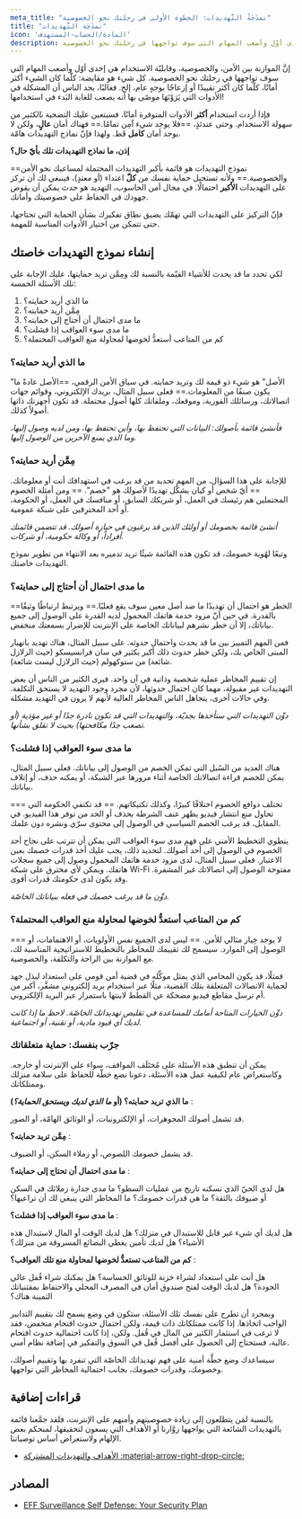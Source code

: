 ```yaml
---
meta_title: "نمذَجَةُ التَّهديدات: الخطوة الأولى في رحلتك نحو الخصوصية"
title: "نمذَجَة التَّهديدات"
icon: 'المادة/الحساب-المستهدف'
description: إنَّ الموازنة بين الأمن، والخصوصية، وسهولة الاستخدام هي إحدى أوّل وأصعب المهام التي سوف تواجهها في رحلتك نحو الخصوصية.
---
```


إنَّ الموازنة بين الأمن، والخصوصية، وقابليّة الاستخدام هي إحدى أوّل وأصعب المهام التي سوف تواجهها في رحلتك نحو الخصوصية. كل شيء هو مقايضة: كلّما كان الشيء أكثر أمانًا، كلّما كان أكثر تقييدًا أو إزعاجًا بوجهٍ عام، إلخ. فغالبًا، يجد الناس أن المشكلة في الأدوات التي يَرَوْنَهَا موصًى بها أنه يصعب للغاية البَدء في استخدامها!

فإذا أردت استخدام **أكثر** الأدوات المتوفرة أمانًا، فسيتعين عليك التضحية *بالكثير* من سهولة الاستخدام. وحتى عندئذٍ، ==فلا يوجد شيء آمِن تمامًا.== فهناك أمان **عالٍ**، ولكن لا يوجد أمان **كامل** قَط. ولهذا فإنّ نماذج التهديدات هامّة.

**إذن، ما نماذج التهديدات تلك بأيّ حال؟**

==نموذج التهديدات هو قائمة بأكبر التهديدات المحتملة لمساعيك نحو الأمن والخصوصية.== ولأنه تستحيل حماية نفسك من **كلّ** اعتداء (أو معتدٍ)، فينبغي لك أن تركز على التهديدات **الأكبر** احتمالًا. في مجال أمن الحاسوب، التهديد هو حدث يمكن أن يقوض جهودك في الحفاظ على خصوصيتك وأمانك.

فإنّ التركيز على التهديدات التي تهمّك يضيق نطاق تفكيرك بشأن الحماية التي تحتاجها، حتى تتمكن من اختيار الأدوات المناسبة للمهمة.

## إنشاء نموذج التهديدات خاصتك

لكي تحدد ما قد يحدث للأشياء القيّمة بالنسبة لك ومِمَّن تريد حمايتها، عليك الإجابة على تلك الأسئلة الخمسة:

1. ما الذي أريد حمايته؟
2. مِمَّن أريد حمايته؟
3. ما مدى احتمال أن أحتاج إلى حمايته؟
4. ما مدى سوء العواقب إذا فشلت؟
5. كم من المتاعب أستعدُّ لخوضها لمحاولة منع العواقب المحتملة؟

### ما الذي أريد حمايته؟

"الأصل" هو شيء ذو قيمة لك وتريد حمايته. في سياق الأمن الرقمي، ==الأصل عادةً ما يكون صنفًا من المعلومات.== فعلى سبيل المثال، بريدك الإلكتروني، وقوائم جهات اتصالاتك، ورسائلك الفورية، وموقعك، وملفاتك كلها أصول محتملة. قد تكون أجهزتك ذاتها أصولاً كذلك.

*فأنشئ قائمة بأصولك: البيانات التي تحتفظ بها، وأين تحتفظ بها، ومن لديه وصول إليها، وما الذي يمنع الآخرين من الوصول إليها.*

### مِمَّن أريد حمايته؟

للإجابة على هذا السؤال، من المهم تحديد من قد يرغب في استهدافك أنت أو معلوماتك. == أيّ شخص أو كيان يشكّل تهديدًا لأصولك هو "خصم". == ومن أمثلة الخصوم المحتملين هم رئيسك في العمل، أو شريكك السابق، أو منافسك في العمل، أو الحكومة، أو أحد المخترِقين على شبكة عمومية.

*أنشئ قائمة بخصومك أو أولئك الذين قد يرغبون في حيازة أصولك. قد تتضمن قائمتك أفراداً، أو وكالة حكومية، أو شركات.*

وتبعًا لهُوية خصومك، قد تكون هذه القائمة شيئًا تريد تدميره بعد الانتهاء من تطوير نموذج التهديدات خاصتك.

### ما مدى احتمال أن أحتاج إلى حمايته؟

==الخطر هو احتمال أن تهديدًا ما ضد أصل معين سوف يقع فعليًا.== ويرتبط ارتباطًا وثيقًا بالقدرة. في حين أنّ مزود خدمة هاتفك المحمول لديه القدرة على الوصول إلى جميع بياناتك، إلا أن خطر نشرهم لبياناتك الخاصة على الإنترنت للإضرار بسمعتك منخفض.

فمن المهم التمييز بين ما قد يحدث واحتمال حدوثه. على سبيل المثال، هناك تهديد بانهيار المبنى الخاص بك، ولكن خطر حدوث ذلك أكبر بكثير في سان فرانسيسكو (حيث الزلازل شائعة) من ستوكهولم (حيث الزلازل ليست شائعة).

إن تقييم المخاطر عملية شخصية وذاتية في آن واحد. فيرى الكثير من الناس أن بعض التهديدات غير مقبولة، مهما كان احتمال حدوثها، لأن مجرد وجود التهديد لا يستحق التكلفة. وفي حالات أخرى، يتجاهل الناس المخاطر العالية لأنهم لا يرون في التهديد مشكلة.

*دوِّن التهديدات التي ستأخذها بجديّة، والتهديدات التي قد تكون نادرة جدًا أو غير مؤذية (أو تصعب جدًا مكافحتها) بحيث لا تقلق بشأنها.*

### ما مدى سوء العواقب إذا فشلت؟

هناك العديد من السُبل التي تمكن الخصم من الوصول إلى بياناتك. فعلى سبيل المثال، يمكن للخصم قراءة اتصالاتك الخاصة أثناء مرورها عبر الشبكة، أو يمكنه حذف، أو إتلاف بياناتك.

=== تختلف دوافع الخصوم اختلافًا كبيرًا، وكذلك تكتيكاتهم. == قد تكتفي الحكومة التي تحاول منع انتشار فيديو يظهر عنف الشرطة بحذف أو الحد من توفر هذا الفيديو. في المقابل، قد يرغب الخصم السياسي في الوصول إلى محتوى سرّي ونشره دون علمك.

ينطوي التخطيط الأمني على فهم مدى سوء العواقب التي يمكن أن تترتب على نجاح أحد الخصوم في الوصول إلى أحد أصولك. لتحديد ذلك، يجب عليك أخذ قدرات خصمك بعين الاعتبار. فعلى سبيل المثال، لدى مزود خدمة هاتفك المحمول وصول إلى جميع سجلات هاتفك. ويمكن لأي مخترق على شبكة Wi-Fi مفتوحة الوصول إلى اتصالاتك غير المشفرة. وقد يكون لدى حكومتك قدرات أقوى.

*دوِّن ما قد يرغب خصمك في فعله ببياناتك الخاصّة.*

### كم من المتاعب أستعدُّ لخوضها لمحاولة منع العواقب المحتملة؟

=== لا يوجد خِيار مثالي للأمن. == ليس لدى الجميع نفس الأولويات، أو الاهتمامات، أو الوصول إلى الموارد. سيسمح لك تقييمك للمخاطر بالتخطيط للاستراتيجية المناسبة لك، مع الموازنة بين الراحة والتكلفة، والخصوصية.

فمثلًا، قد يكون المحامي الذي يمثل موكِّله في قضية أمن قومي على استعداد لبذل جهد لحماية الاتصالات المتعلقة بتلك القضية، مثلًا عبر استخدام بريد إلكتروني مشفَّر، أكبر من أم ترسل مقاطع فيديو مضحكة عن القطط لابنتها باستمرار عبر البريد الإلكتروني.

*دوِّن الخيارات المتاحة أمامك للمساعدة في تقليص تهديداتك الخاصّة. لاحظ ما إذا كانت لديك أي قيود مادية، أو تقنية، أو اجتماعية.*

### جرّب بنفسك: حماية متعلقاتك

يمكن أن تنطبق هذه الأسئلة على مُختَلَف المواقف، سواء على الإنترنت أو خارجه. وكاستعراض عام لكيفية عمل هذه الأسئلة، دعونا نضع خطّة للحفاظ على سلامة منزلك وممتلكاتك.

**ما الذي تريد حمايته؟ (أو *ما الذي لديك ويستحق الحماية؟*)**
:

قد تشمل أصولك المجوهرات، أو الإلكترونيات، أو الوثائق الهامّة، أو الصور.

**مِمَّن تريد حمايته؟**
:

قد يشمل خصومك اللصوص، أو زملاء السكن، أو الضيوف.

**ما مدى احتمال أن تحتاج إلى حمايته؟**
:

هل لدى الحيّ الذي تسكنه تاريخ من عمليات السطو؟ ما مدى جدارة زملائك في السكن أو ضيوفك بالثقة؟ ما هي قدرات خصومك؟ ما المخاطر التي ينبغي لك أن تراعيها؟

**ما مدى سوء العواقب إذا فشلت؟**
:

هل لديك أي شيء غير قابل للاستبدال في منزلك؟ هل لديك الوقت أو المال لاستبدال هذه الأشياء؟ هل لديك تأمين يغطي البضائع المسروقة من منزلك؟

**كم من المتاعب تستعدُّ لخوضها لمحاولة منع تلك العواقب؟**
:

هل أنت على استعداد لشراء خزنة للوثائق الحساسة؟ هل يمكنك شراء قُفل عالي الجودة؟ هل لديك الوقت لفتح صندوق أمان في المصرف المحلي والاحتفاظ بمقتنياتك الثمينة هناك؟

وبمجرد أن تطرح على نفسك تلك الأسئلة، ستكون في وضع يسمح لك بتقييم التدابير الواجب اتخاذها. إذا كانت ممتلكاتك ذات قيمة، ولكن احتمال حدوث اقتحام منخفض، فقد لا ترغب في استثمار الكثير من المال في قُفل. ولكن، إذا كانت احتمالية حدوث اقتحام عالية، فستحتاج إلى الحصول على أفضل قُفل في السوق والتفكير في إضافة نظام أمني.

سيساعدك وضع خطَّة أمنية على فهم تهديداتك الخاصّة التي تنفرد بها وتقييم أصولك، وخصومك، وقدرات خصومك، بجانب احتمالية المخاطر التي تواجهها.

## قراءات إضافية

بالنسبة لمَن يتطلعون إلى زيادة خصوصيتهم وأمنهم على الإنترنت، فلقد جمَّعنا قائمة بالتهديدات الشائعة التي يواجهها زوَّارنا أو الأهداف التي يسعون لتحقيقها، لمنحكم بعض الإلهام ولاستعراض أساس توصياتنا.

- [الأهداف والتهديدات المشتركة :material-arrow-right-drop-circle:](common-threats.md)

## المصادر

- [EFF Surveillance Self Defense: Your Security Plan](https://ssd.eff.org/en/module/your-security-plan)
